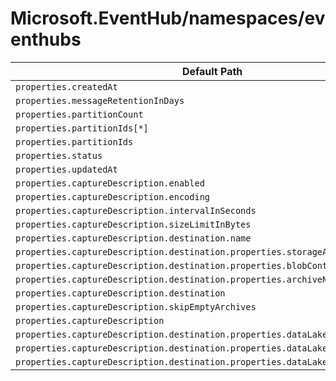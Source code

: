 # Microsoft.EventHub/namespaces/eventhubs

| Default Path | Alias |
|---|---|
| `properties.createdAt` | `Microsoft.EventHub/namespaces/eventhubs/createdAt` |
| `properties.messageRetentionInDays` | `Microsoft.EventHub/namespaces/eventhubs/messageRetentionInDays` |
| `properties.partitionCount` | `Microsoft.EventHub/namespaces/eventhubs/partitionCount` |
| `properties.partitionIds[*]` | `Microsoft.EventHub/namespaces/eventhubs/partitionIds[*]` |
| `properties.partitionIds` | `Microsoft.EventHub/namespaces/eventhubs/partitionIds` |
| `properties.status` | `Microsoft.EventHub/namespaces/eventhubs/status` |
| `properties.updatedAt` | `Microsoft.EventHub/namespaces/eventhubs/updatedAt` |
| `properties.captureDescription.enabled` | `Microsoft.EventHub/namespaces/eventhubs/captureDescription.enabled` |
| `properties.captureDescription.encoding` | `Microsoft.EventHub/namespaces/eventhubs/captureDescription.encoding` |
| `properties.captureDescription.intervalInSeconds` | `Microsoft.EventHub/namespaces/eventhubs/captureDescription.intervalInSeconds` |
| `properties.captureDescription.sizeLimitInBytes` | `Microsoft.EventHub/namespaces/eventhubs/captureDescription.sizeLimitInBytes` |
| `properties.captureDescription.destination.name` | `Microsoft.EventHub/namespaces/eventhubs/captureDescription.destination.name` |
| `properties.captureDescription.destination.properties.storageAccountResourceId` | `Microsoft.EventHub/namespaces/eventhubs/captureDescription.destination.storageAccountResourceId` |
| `properties.captureDescription.destination.properties.blobContainer` | `Microsoft.EventHub/namespaces/eventhubs/captureDescription.destination.blobContainer` |
| `properties.captureDescription.destination.properties.archiveNameFormat` | `Microsoft.EventHub/namespaces/eventhubs/captureDescription.destination.archiveNameFormat` |
| `properties.captureDescription.destination` | `Microsoft.EventHub/namespaces/eventhubs/captureDescription.destination` |
| `properties.captureDescription.skipEmptyArchives` | `Microsoft.EventHub/namespaces/eventhubs/captureDescription.skipEmptyArchives` |
| `properties.captureDescription` | `Microsoft.EventHub/namespaces/eventhubs/captureDescription` |
| `properties.captureDescription.destination.properties.dataLakeSubscriptionId` | `Microsoft.EventHub/namespaces/eventhubs/captureDescription.destination.dataLakeSubscriptionId` |
| `properties.captureDescription.destination.properties.dataLakeAccountName` | `Microsoft.EventHub/namespaces/eventhubs/captureDescription.destination.dataLakeAccountName` |
| `properties.captureDescription.destination.properties.dataLakeFolderPath` | `Microsoft.EventHub/namespaces/eventhubs/captureDescription.destination.dataLakeFolderPath` |

